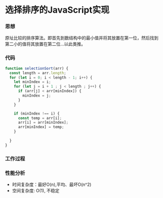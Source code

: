 # 选择排序的JavaScript实现

### 思想
原址比较的排序算法。即首先到数结构中的最小值并将其放置在第一位，然后找到第二小的值将其放置在第二位...以此类推。

### 代码
```js
function selectionSort(arr) {
  const length = arr.length;
  for (let i = 0; i < length - 1; i++) {
    let minIndex = i;
    for (let j = i + 1 ; j < length ; j++) {
      if (arr[j] < arr[minIndex]) {
        minIndex = j;
      }
    }

    if (minIndex !== i) {
      const temp = arr[i];
      arr[i] = arr[minIndex];
      arr[minIndex] = temp;
    }
    
  }
}
```

### 工作过程

### 性能分析

- 时间复杂度：最好O(n),平均、最坏O(n^2)
- 空间复杂度: O(1),  不稳定
